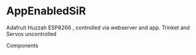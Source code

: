 # AppEnabledSiR
Adafruit Huzzah ESP8266 , controlled via webserver and app. Trinket and Servos uncontrolled

Components
